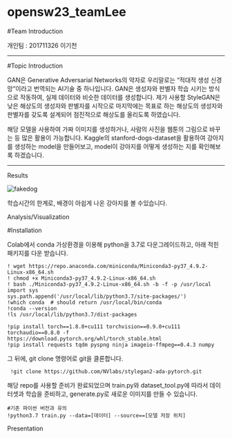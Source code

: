 # opensw23_teamLee

#Team Introduction

개인팀 : 201711326 이기천

------------------------
#Topic Introduction

GAN은 Generative Adversarial Networks의 약자로 우리말로는 “적대적 생성 신경망”이라고 번역되는 AI기술 중 하나입니다.  GAN은 생성자와 판별자 학습 시키는 방식으로 작동하여, 실제 데이터와 비슷한 데이터를 생성합니다. 제가 사용할 StyleGAN은 낮은 해상도의 생성자와 판별자를 시작으로 마지막에는 목표로 하는 해상도의 생성자와 판별자를 갖도록 설계되어  점진적으로 해상도를 올리도록 하였습니다.


해당 모델을 사용하여 가짜 이미지를 생성하거나, 사람의 사진을 웹툰의 그림으로 바꾸는 등 많은 활용이 가능합니다. Kaggle의 stanford-dogs-dataset을 활용하여 강아지를 생성하는 model을 만들어보고, model이 강아지를 어떻게 생성하는 지를 확인해보록 하겠습니다.

---------------------------
Results

![fakedog](https://github.com/Spstars/opensw23_teamLee/assets/83457482/3cd4dd47-7e95-4aa5-b403-a09dc5d3db23)

학습시간의 한계로, 배경이 아쉽게 나온 강아지를 볼 수있습니다.

Analysis/Visualization

#Installation

Colab에서 conda 가상환경을 이용해 python을 3.7로 다운그레이드하고, 아래 적힌 패키지를 다운 받습니다. 

    ! wget https://repo.anaconda.com/miniconda/Miniconda3-py37_4.9.2-Linux-x86_64.sh
    ! chmod +x Miniconda3-py37_4.9.2-Linux-x86_64.sh
    ! bash ./Miniconda3-py37_4.9.2-Linux-x86_64.sh -b -f -p /usr/local
    import sys
    sys.path.append('/usr/local/lib/python3.7/site-packages/')
    !which conda  # should return /usr/local/bin/conda
    !conda --version
    !ls /usr/local/lib/python3.7/dist-packages

    !pip install torch==1.8.0+cu111 torchvision==0.9.0+cu111 torchaudio==0.8.0 -f https://download.pytorch.org/whl/torch_stable.html
    !pip install requests tqdm pyspng ninja imageio-ffmpeg==0.4.3 numpy

그 뒤에, git clone 명령어로 git을 클론합니다.

     !git clone https://github.com/NVlabs/stylegan2-ada-pytorch.git
     
해당 repo를 사용할 준비가 완료되었으며 train.py와 dataset_tool.py에 따라서 데이터셋과 학습을 준비하고, generate.py로 새로운 이미지를 만들 수 있습니다.


    #기존 파이썬 버전과 유의
    !python3.7 train.py --data=[데이터] --source==[모델 저장 위치]        


Presentation
